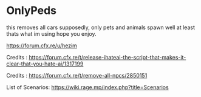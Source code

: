 # OnlyPeds
this removes all cars supposedly, only pets and animals spawn well at least thats what im using hope you enjoy.

https://forum.cfx.re/u/hezim


Credits : https://forum.cfx.re/t/release-ihateai-the-script-that-makes-it-clear-that-you-hate-ai/1317199

Credits : https://forum.cfx.re/t/remove-all-npcs/2850151

List of Scenarios: https://wiki.rage.mp/index.php?title=Scenarios
